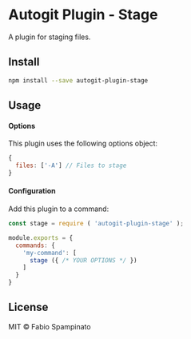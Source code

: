 # Autogit Plugin - Stage

A plugin for staging files.

## Install

```sh
npm install --save autogit-plugin-stage
```

## Usage

#### Options

This plugin uses the following options object:

```js
{
  files: ['-A'] // Files to stage
}
```

#### Configuration

Add this plugin to a command:

```js
const stage = require ( 'autogit-plugin-stage' );

module.exports = {
  commands: {
    'my-command': [
      stage ({ /* YOUR OPTIONS */ })
    ]
  }
}
```

## License

MIT © Fabio Spampinato
